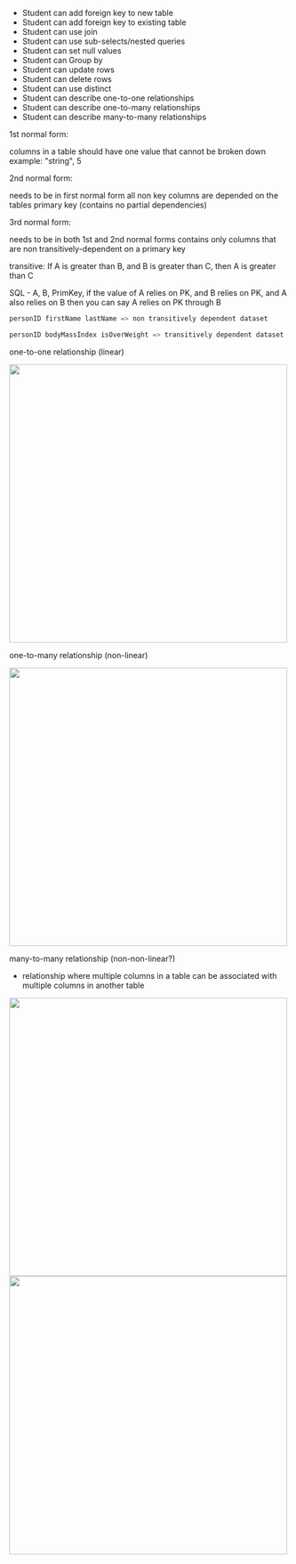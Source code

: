 - Student can add foreign key to new table
- Student can add foreign key to existing table
- Student can use join
- Student can use sub-selects/nested queries
- Student can set null values
- Student can Group by
- Student can update rows
- Student can delete rows
- Student can use distinct
- Student can describe one-to-one relationships
- Student can describe one-to-many relationships
- Student can describe many-to-many relationships

1st normal form:

columns in a table should have one value that cannot be broken down
example: "string", 5

2nd normal form:

needs to be in first normal form
all non key columns are depended on the tables primary key (contains no partial dependencies)

3rd normal form:

needs to be in both 1st and 2nd normal forms
contains only columns that are non transitively-dependent on a primary key

transitive: If A is greater than B, and B is greater than C, then A is greater than C

SQL - A, B, PrimKey, if the value of A relies on PK, and B relies on PK, and A also relies on B then you can say A relies on PK through B

```sql
personID firstName lastName => non transitively dependent dataset

personID bodyMassIndex isOverWeight => transitively dependent dataset

```

one-to-one relationship (linear)

<img width='500px' src='https://upload.wikimedia.org/wikipedia/commons/thumb/f/f7/CPT-Databases-OnetoOne.svg/500px-CPT-Databases-OnetoOne.svg.png'>

one-to-many relationship (non-linear)

<img width='500px' src="https://upload.wikimedia.org/wikipedia/commons/thumb/d/d7/CPT-Databases-OnetoMany2.svg/500px-CPT-Databases-OnetoMany2.svg.png">

many-to-many relationship (non-non-linear?)

- relationship where multiple columns in a table can be associated with multiple columns in another table

<img width='500px' src="https://upload.wikimedia.org/wikipedia/commons/thumb/c/c4/CPT-Databases-ManytoMany.svg/500px-CPT-Databases-ManytoMany.svg.png">

<img width='500px' src="https://upload.wikimedia.org/wikipedia/commons/0/02/Databases-ManyToManyWJunction.jpg">